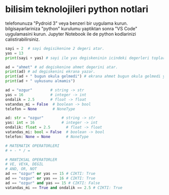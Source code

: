 # bilisim teknolojileri python notlari 

telefonunuza "Pydroid 3" veya benzeri bir uygulama kurun.
bilgisayarlariniza "python" kurulumu yaptiktan sonra "VS Code" uygulamasini kurun. 
Jupyter Notebook ile de python kodlarinizi calistirabilirsiniz.

```python
sayi = 2  # sayi degisikenine 2 degeri atar.
yas = 13  
print(sayi + yas) # sayi ile yas degiskeninin icindeki degerleri toplar ve ekrana yazar. 
```

```python
ad = "ahmet" # ad degiskenine ahmet degerini atar.
print(ad) # ad degiskenini ekrana yazar. 
print(ad + " bugun okula gelmedi") # ekrana ahmet bugun okula gelmedi yazar.
print(ad + " uykusunu almamis")
```

```python
ad = "ozgur"        # string -> str
yas = 16            # integer -> int
ondalik = 2.5       # float -> float
vatandas_mi = False  # boolean -> bool
telefon = None       # NoneType
```

```python
ad: str = "ozgur"        # string -> str
yas: int = 16            # integer -> int
ondalik: float = 2.5       # float -> float
vatandas_mi: bool = False  # boolean -> bool
telefon: None = None       # NoneType
```

```python
# MATEMATIK OPERATORLERI
# + - * / = 

# MANTIKSAL OPERATORLER
# VE, VEYA, DEGIL
# AND, OR, NOT
ad == "ozgur" or yas == 15 # CIKTI: True
ad == "ozgur" or yas == 16 # CIKTI: True
ad == "ozgur" and yas == 15 # CIKTI: False
vatandas_mi == True and ondalik == 2.5 # CIKTI: True
```
